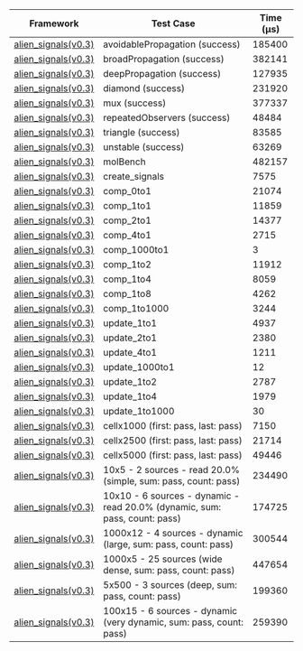 | Framework | Test Case | Time (μs) |
| --- | --- | --- |
| [alien_signals(v0.3)](https://github.com/medz/alien-signals-dart) | avoidablePropagation (success) | 185400 |
| [alien_signals(v0.3)](https://github.com/medz/alien-signals-dart) | broadPropagation (success) | 382141 |
| [alien_signals(v0.3)](https://github.com/medz/alien-signals-dart) | deepPropagation (success) | 127935 |
| [alien_signals(v0.3)](https://github.com/medz/alien-signals-dart) | diamond (success) | 231920 |
| [alien_signals(v0.3)](https://github.com/medz/alien-signals-dart) | mux (success) | 377337 |
| [alien_signals(v0.3)](https://github.com/medz/alien-signals-dart) | repeatedObservers (success) | 48484 |
| [alien_signals(v0.3)](https://github.com/medz/alien-signals-dart) | triangle (success) | 83585 |
| [alien_signals(v0.3)](https://github.com/medz/alien-signals-dart) | unstable (success) | 63269 |
| [alien_signals(v0.3)](https://github.com/medz/alien-signals-dart) | molBench | 482157 |
| [alien_signals(v0.3)](https://github.com/medz/alien-signals-dart) | create_signals | 7575 |
| [alien_signals(v0.3)](https://github.com/medz/alien-signals-dart) | comp_0to1 | 21074 |
| [alien_signals(v0.3)](https://github.com/medz/alien-signals-dart) | comp_1to1 | 11859 |
| [alien_signals(v0.3)](https://github.com/medz/alien-signals-dart) | comp_2to1 | 14377 |
| [alien_signals(v0.3)](https://github.com/medz/alien-signals-dart) | comp_4to1 | 2715 |
| [alien_signals(v0.3)](https://github.com/medz/alien-signals-dart) | comp_1000to1 | 3 |
| [alien_signals(v0.3)](https://github.com/medz/alien-signals-dart) | comp_1to2 | 11912 |
| [alien_signals(v0.3)](https://github.com/medz/alien-signals-dart) | comp_1to4 | 8059 |
| [alien_signals(v0.3)](https://github.com/medz/alien-signals-dart) | comp_1to8 | 4262 |
| [alien_signals(v0.3)](https://github.com/medz/alien-signals-dart) | comp_1to1000 | 3244 |
| [alien_signals(v0.3)](https://github.com/medz/alien-signals-dart) | update_1to1 | 4937 |
| [alien_signals(v0.3)](https://github.com/medz/alien-signals-dart) | update_2to1 | 2380 |
| [alien_signals(v0.3)](https://github.com/medz/alien-signals-dart) | update_4to1 | 1211 |
| [alien_signals(v0.3)](https://github.com/medz/alien-signals-dart) | update_1000to1 | 12 |
| [alien_signals(v0.3)](https://github.com/medz/alien-signals-dart) | update_1to2 | 2787 |
| [alien_signals(v0.3)](https://github.com/medz/alien-signals-dart) | update_1to4 | 1979 |
| [alien_signals(v0.3)](https://github.com/medz/alien-signals-dart) | update_1to1000 | 30 |
| [alien_signals(v0.3)](https://github.com/medz/alien-signals-dart) | cellx1000 (first: pass, last: pass) | 7150 |
| [alien_signals(v0.3)](https://github.com/medz/alien-signals-dart) | cellx2500 (first: pass, last: pass) | 21714 |
| [alien_signals(v0.3)](https://github.com/medz/alien-signals-dart) | cellx5000 (first: pass, last: pass) | 49446 |
| [alien_signals(v0.3)](https://github.com/medz/alien-signals-dart) | 10x5 - 2 sources - read 20.0% (simple, sum: pass, count: pass) | 234490 |
| [alien_signals(v0.3)](https://github.com/medz/alien-signals-dart) | 10x10 - 6 sources - dynamic - read 20.0% (dynamic, sum: pass, count: pass) | 174725 |
| [alien_signals(v0.3)](https://github.com/medz/alien-signals-dart) | 1000x12 - 4 sources - dynamic (large, sum: pass, count: pass) | 300544 |
| [alien_signals(v0.3)](https://github.com/medz/alien-signals-dart) | 1000x5 - 25 sources (wide dense, sum: pass, count: pass) | 447654 |
| [alien_signals(v0.3)](https://github.com/medz/alien-signals-dart) | 5x500 - 3 sources (deep, sum: pass, count: pass) | 199360 |
| [alien_signals(v0.3)](https://github.com/medz/alien-signals-dart) | 100x15 - 6 sources - dynamic (very dynamic, sum: pass, count: pass) | 259390 |
